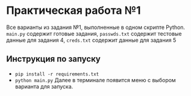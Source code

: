 # Практическая работа №1

Все варианты из задания №1, выполненные в одном скрипте Python. `main.py` содержит готовые задания, `passwds.txt` содержит тестовые данные для задания 4, `creds.txt` содержит данные для задания 5

## Инструкция по запуску
- `pip install -r requirements.txt`
- `python main.py`
Далее в терминале появится меню с выбором варианта для запуска.
